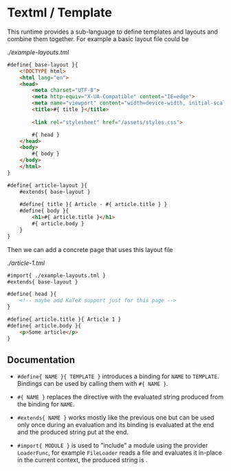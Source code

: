 # Textml / Template

This runtime provides a sub-language to define templates and layouts and combine them together. For example a basic layout file could be

_./example-layouts.tml_

```html
#define{ base-layout }{
    <!DOCTYPE html>
    <html lang="en">
    <head>
        <meta charset="UTF-8">
        <meta http-equiv="X-UA-Compatible" content="IE=edge">
        <meta name="viewport" content="width=device-width, initial-scale=1.0">
        <title>#{ title }</title>
        
        <link rel="stylesheet" href="/assets/styles.css">

        #{ head }
    </head>
    <body>
        #{ body }
    </body>
    </html>
}

#define{ article-layout }{
    #extends{ base-layout }
    
    #define{ title }{ Article - #{ article.title } }
    #define{ body }{
        <h1>#{ article.title }</h1>
        #{ article.body }
    }
}
```

Then we can add a concrete page that uses this layout file

_./article-1.tml_

```html
#import{ ./example-layouts.tml }
#extends{ base-layout }

#define{ head }{
    <!-- maybe add KaTeX support just for this page -->
}

#define{ article.title }{ Article 1 }
#define{ article.body }{
    <p>Some article</p>
}
```

## Documentation

- `#define{ NAME }{ TEMPLATE }` introduces a binding for `NAME` to `TEMPLATE`. Bindings can be used by calling them with `#{ NAME }`.

- `#{ NAME }` replaces the directive with the evaluated string produced from the binding for `NAME`.

- `#extends{ NAME }` works mostly like the previous one but can be used only once during an evaluation and its binding is evaluated at the end and the produced string put at the end.

- `#import{ MODULE }` is used to "include" a module using the provider `LoaderFunc`, for example `FileLoader` reads a file and evaluates it in-place in the current context, the produced string is .







